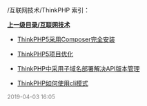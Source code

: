 /互联网技术/ThinkPHP 索引：


**[上一级目录/互联网技术](/互联网技术/index.md)**

- [ThinkPHP5采用Composer完全安装](/互联网技术/ThinkPHP/ThinkPHP5采用Composer完全安装.md)

- [ThinkPHP5项目优化](/互联网技术/ThinkPHP/ThinkPHP5项目优化.md)

- [ThinkPHP中采用子域名部署解决API版本管理](/互联网技术/ThinkPHP/ThinkPHP中采用子域名部署解决API版本管理.md)

- [ThinkPHP如何使用cli模式](/互联网技术/ThinkPHP/ThinkPHP如何使用cli模式.md)


<font size=2 color='grey'> 2019-04-03 16:05 </font>